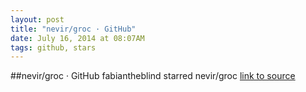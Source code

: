 ```yaml
---
layout: post
title: "nevir/groc · GitHub"
date: July 16, 2014 at 08:07AM
tags: github, stars
---
```

##nevir/groc · GitHub
fabiantheblind starred nevir/groc
[link to source](http://ift.tt/157Ujpx) 
